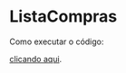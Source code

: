 # ListaCompras

Como executar o código:

[clicando aqui]((https://www.youtube.com/watch?v=vdQcQwXrRps)).
